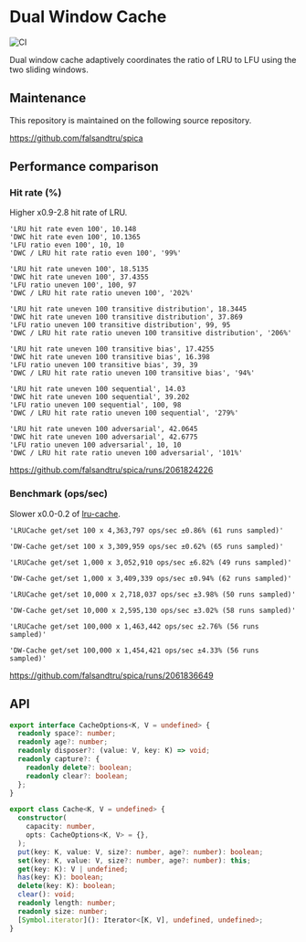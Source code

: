 # Dual Window Cache

![CI](https://github.com/falsandtru/dw-cache/workflows/CI/badge.svg)

Dual window cache adaptively coordinates the ratio of LRU to LFU using the two sliding windows.

## Maintenance

This repository is maintained on the following source repository.

https://github.com/falsandtru/spica

## Performance comparison

### Hit rate (%)

Higher x0.9-2.8 hit rate of LRU.

```
'LRU hit rate even 100', 10.148
'DWC hit rate even 100', 10.1365
'LFU ratio even 100', 10, 10
'DWC / LRU hit rate ratio even 100', '99%'

'LRU hit rate uneven 100', 18.5135
'DWC hit rate uneven 100', 37.4355
'LFU ratio uneven 100', 100, 97
'DWC / LRU hit rate ratio uneven 100', '202%'

'LRU hit rate uneven 100 transitive distribution', 18.3445
'DWC hit rate uneven 100 transitive distribution', 37.869
'LFU ratio uneven 100 transitive distribution', 99, 95
'DWC / LRU hit rate ratio uneven 100 transitive distribution', '206%'

'LRU hit rate uneven 100 transitive bias', 17.4255
'DWC hit rate uneven 100 transitive bias', 16.398
'LFU ratio uneven 100 transitive bias', 39, 39
'DWC / LRU hit rate ratio uneven 100 transitive bias', '94%'

'LRU hit rate uneven 100 sequential', 14.03
'DWC hit rate uneven 100 sequential', 39.202
'LFU ratio uneven 100 sequential', 100, 98
'DWC / LRU hit rate ratio uneven 100 sequential', '279%'

'LRU hit rate uneven 100 adversarial', 42.0645
'DWC hit rate uneven 100 adversarial', 42.6775
'LFU ratio uneven 100 adversarial', 10, 10
'DWC / LRU hit rate ratio uneven 100 adversarial', '101%'
```

https://github.com/falsandtru/spica/runs/2061824226

### Benchmark (ops/sec)

Slower x0.0-0.2 of [lru-cache](https://www.npmjs.com/package/lru-cache).

```
'LRUCache get/set 100 x 4,363,797 ops/sec ±0.86% (61 runs sampled)'

'DW-Cache get/set 100 x 3,309,959 ops/sec ±0.62% (65 runs sampled)'

'LRUCache get/set 1,000 x 3,052,910 ops/sec ±6.82% (49 runs sampled)'

'DW-Cache get/set 1,000 x 3,409,339 ops/sec ±0.94% (62 runs sampled)'

'LRUCache get/set 10,000 x 2,718,037 ops/sec ±3.98% (50 runs sampled)'

'DW-Cache get/set 10,000 x 2,595,130 ops/sec ±3.02% (58 runs sampled)'

'LRUCache get/set 100,000 x 1,463,442 ops/sec ±2.76% (56 runs sampled)'

'DW-Cache get/set 100,000 x 1,454,421 ops/sec ±4.33% (56 runs sampled)'
```

https://github.com/falsandtru/spica/runs/2061836649

## API

```ts
export interface CacheOptions<K, V = undefined> {
  readonly space?: number;
  readonly age?: number;
  readonly disposer?: (value: V, key: K) => void;
  readonly capture?: {
    readonly delete?: boolean;
    readonly clear?: boolean;
  };
}

export class Cache<K, V = undefined> {
  constructor(
    capacity: number,
    opts: CacheOptions<K, V> = {},
  );
  put(key: K, value: V, size?: number, age?: number): boolean;
  set(key: K, value: V, size?: number, age?: number): this;
  get(key: K): V | undefined;
  has(key: K): boolean;
  delete(key: K): boolean;
  clear(): void;
  readonly length: number;
  readonly size: number;
  [Symbol.iterator](): Iterator<[K, V], undefined, undefined>;
}
```
